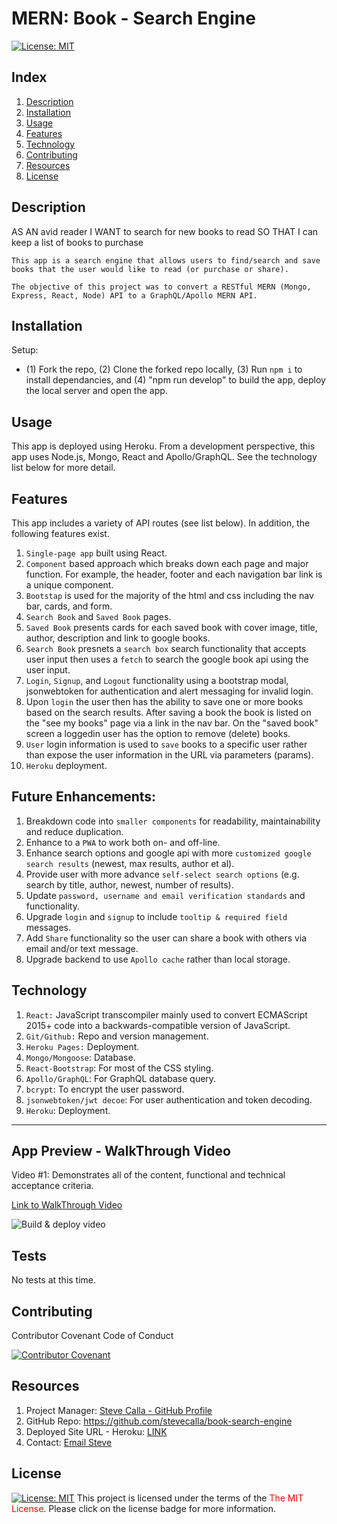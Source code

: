 # MERN: Book - Search Engine
[![License:  MIT](https://img.shields.io/badge/License-MIT-yellow.svg)](https://opensource.org/licenses/MIT)

## Index

1. [Description](#description)
2. [Installation](#installation)
3. [Usage](#usage)
4. [Features](#features)
5. [Technology](#technology)
6. [Contributing](#contributing)
7. [Resources](#resources)
8. [License](#license)

## Description
AS AN avid reader
I WANT to search for new books to read
SO THAT I can keep a list of books to purchase
```
This app is a search engine that allows users to find/search and save books that the user would like to read (or purchase or share).

The objective of this project was to convert a RESTful MERN (Mongo, Express, React, Node) API to a GraphQL/Apollo MERN API.

```

## Installation

Setup: 
- (1) Fork the repo, (2) Clone the forked repo locally, (3) Run `npm i` to install dependancies, and (4) "npm run develop" to build the app, deploy the local server and open the app.

## Usage

This app is deployed using Heroku. From a development perspective, this app uses Node.js, Mongo, React and Apollo/GraphQL. See the technology list below for more detail.

## Features

This app includes a variety of API routes (see list below). In addition, the following features exist.

1. `Single-page app` built using React.
2. `Component` based approach which breaks down each page and major function. For example, the header, footer and each navigation bar link is a unique component.
3. `Bootstap` is used for the majority of the html and css including the nav bar, cards, and form.
4. `Search Book` and `Saved Book` pages. 
5. `Saved Book` presents cards for each saved book with cover image, title, author, description and link to google books.
6. `Search Book` presnets a `search box` search functionality that accepts user input then uses a `fetch` to search the google book api using the user input.
7. `Login`, `Signup`, and `Logout` functionality using a bootstrap modal, jsonwebtoken for authentication and alert messaging for invalid login.
8. Upon `login` the user then has the ability to save one or more books based on the search results. After saving a book the book is listed on the "see my books" page via a link in the nav bar. On the "saved book" screen a loggedin user has the option to remove (delete) books.
9. `User` login information is used to `save` books to a specific user rather than expose the user information in the URL via parameters (params).
10. `Heroku` deployment.

## Future Enhancements: 
1. Breakdown code into `smaller components` for readability, maintainability and reduce duplication.
2. Enhance to a `PWA` to work both on- and off-line.
3. Enhance search options and google api with more `customized google search results` (newest, max results, author et al).
4. Provide user with more advance `self-select search options` (e.g. search by title, author, newest, number of results).
5. Update `password, username and email verification standards` and functionality.
6. Upgrade `login` and `signup` to include `tooltip & required field` messages.
7. Add `Share` functionality so the user can share a book with others via email and/or text message.
8. Upgrade backend to use `Apollo cache` rather than local storage.

## Technology

1. `React:` JavaScript transcompiler mainly used to convert ECMAScript 2015+ code into a backwards-compatible version of JavaScript.
2. `Git/Github:` Repo and version management.
3. `Heroku Pages:` Deployment.
4. `Mongo/Mongoose`: Database.
5. `React-Bootstrap`: For most of the CSS styling.
6. `Apollo/GraphQL`: For GraphQL database query.
7. `bcrypt`: To encrypt the user password.
8. `jsonwebtoken/jwt decoe`: For user authentication and token decoding.
9. `Heroku`: Deployment.
---

## App Preview - WalkThrough Video

Video #1: Demonstrates all of the content, functional and technical acceptance criteria.

[Link to WalkThrough Video](https://youtu.be/k6Rsua0mPys)

![Build & deploy video](./src/assets/images/demo-video.gif)

## Tests

No tests at this time.

## Contributing

Contributor Covenant Code of Conduct

[![Contributor Covenant](https://img.shields.io/badge/Contributor%20Covenant-2.1-4baaaa.svg)](https://www.contributor-covenant.org/version/2/1/code_of_conduct/code_of_conduct.md)

## Resources

1. Project Manager: [Steve Calla - GitHub Profile](https://github.com/stevecalla)
2. GitHub Repo: <https://github.com/stevecalla/book-search-engine>
3. Deployed Site URL - Heroku: [LINK]()
4. Contact: [Email Steve](mailto:callasteven@gmail.com)

## License 

[![License:  MIT](https://img.shields.io/badge/License-MIT-yellow.svg)](https://opensource.org/licenses/MIT)
This project is licensed under the terms of the <span style="color:red">The MIT License</span>. Please click on the license badge for more information.